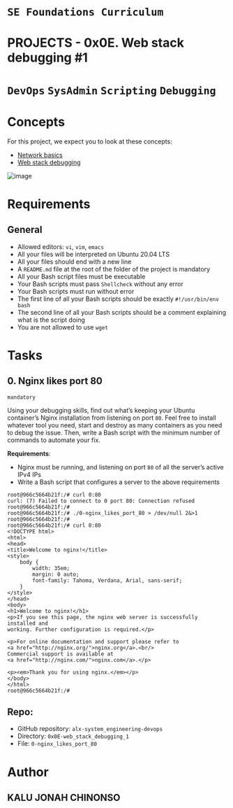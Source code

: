 # `SE Foundations Curriculum`

# PROJECTS - 0x0E. Web stack debugging #1
# `DevOps` `SysAdmin` `Scripting` `Debugging`

# Concepts
For this project, we expect you to look at these concepts:

+ [Network basics](https://intranet.alxswe.com/concepts/33)
+ [Web stack debugging](https://intranet.alxswe.com/concepts/68)

![image](https://github.com/user-attachments/assets/a841a298-7faa-4f4c-8c88-e37d0fc656e5)

# Requirements
## General
+ Allowed editors: `vi`, `vim`, `emacs`
+ All your files will be interpreted on Ubuntu 20.04 LTS
+ All your files should end with a new line
+ A `README.md` file at the root of the folder of the project is mandatory
+ All your Bash script files must be executable
+ Your Bash scripts must pass `Shellcheck` without any error
+ Your Bash scripts must run without error
+ The first line of all your Bash scripts should be exactly `#!/usr/bin/env bash`
+ The second line of all your Bash scripts should be a comment explaining what is the script doing
+ You are not allowed to use `wget`

# Tasks
## 0. Nginx likes port 80

`mandatory`
 
Using your debugging skills, find out what’s keeping your Ubuntu container’s Nginx installation from listening on port `80`. Feel free to install whatever tool you need, start and destroy as many containers as you need to debug the issue. Then, write a Bash script with the minimum number of commands to automate your fix.

**Requirements**:

+ Nginx must be running, and listening on port `80` of all the server’s active IPv4 IPs
+ Write a Bash script that configures a server to the above requirements
```
root@966c5664b21f:/# curl 0:80
curl: (7) Failed to connect to 0 port 80: Connection refused
root@966c5664b21f:/#
root@966c5664b21f:/# ./0-nginx_likes_port_80 > /dev/null 2&>1
root@966c5664b21f:/#
root@966c5664b21f:/# curl 0:80
<!DOCTYPE html>
<html>
<head>
<title>Welcome to nginx!</title>
<style>
    body {
        width: 35em;
        margin: 0 auto;
        font-family: Tahoma, Verdana, Arial, sans-serif;
    }
</style>
</head>
<body>
<h1>Welcome to nginx!</h1>
<p>If you see this page, the nginx web server is successfully installed and
working. Further configuration is required.</p>

<p>For online documentation and support please refer to
<a href="http://nginx.org/">nginx.org</a>.<br/>
Commercial support is available at
<a href="http://nginx.com/">nginx.com</a>.</p>

<p><em>Thank you for using nginx.</em></p>
</body>
</html>
root@966c5664b21f:/#
```
## Repo:

+ GitHub repository: `alx-system_engineering-devops`
+ Directory: `0x0E-web_stack_debugging_1`
+ File: `0-nginx_likes_port_80`
    
# Author 

## KALU JONAH CHINONSO
